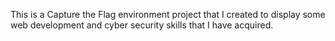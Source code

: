 This is a Capture the Flag environment project that I created to display some web development and cyber security skills that I have acquired.
